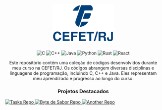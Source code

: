 <h1 align="center">
    <img src="/Assets/Logo.png" alt="CEFET/RJ" width="200" />
</h1>
<p align="center">
    <img src="https://img.shields.io/badge/C-%2314354C.svg?style=flat-square&logo=c&logoColor=white" alt="C" />
    <img src="https://img.shields.io/badge/C%2B%2B-%2314354C.svg?style=flat-square&logo=c%2B%2B&logoColor=white" alt="C++" />
    <img src="https://img.shields.io/badge/Java-%2314354C.svg?style=flat-square&logo=openjdk&logoColor=white" alt="Java" />
    <img src="https://img.shields.io/badge/Python-%2314354C.svg?style=flat-square&logo=python&logoColor=white" alt="Python" />
    <img src="https://img.shields.io/badge/Rust-%2314354C.svg?style=flat-square&logo=rust&logoColor=white" alt="Rust" />
    <img src="https://img.shields.io/badge/React-%2314354C.svg?style=flat-square&logo=react&logoColor=white" alt="React" />
</p>

<p align="center">Este repositório contém uma coleção de códigos desenvolvidos durante meu curso na CEFET/RJ. Os códigos abrangem diversas disciplinas e linguagens de programação, incluindo C, C++ e Java. Eles representam meu aprendizado e progresso ao longo do curso.</p>


<h3 align="center">Projetos Destacados</h2>


<p align="left">
    <a href="https://github.com/paulemacedo/tasks">
        <img width="265" src="https://denvercoder1-github-readme-stats.vercel.app/api/pin/?username=paulemacedo&repo=tasks&theme=react&bg_color=1F222E&title_color=5B82A4&hide_border=true&icon_color=F8D866&show_icons=false" alt="Tasks Repo" />
    </a>
    <a href="https://github.com/paulemacedo/bytedesabor">
        <img width="265" src="https://denvercoder1-github-readme-stats.vercel.app/api/pin/?username=paulemacedo&repo=bytedesabor&theme=react&bg_color=1F222E&title_color=5B82A4&hide_border=true&icon_color=F8D866&show_icons=false" alt="Byte de Sabor Repo"/>
    </a>
    <a href="https://github.com/GPMM/Labirinth">
        <img width="265" src="https://denvercoder1-github-readme-stats.vercel.app/api/pin/?username=gpmm&repo=Labirinth&theme=react&bg_color=1F222E&title_color=5B82A4&hide_border=true&icon_color=F8D866&show_icons=false" alt="Another Repo"/>
    </a>
</p>
